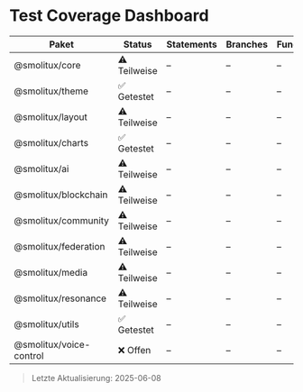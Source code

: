 # Test Coverage Dashboard

| Paket | Status | Statements | Branches | Functions | Lines |
|-------|--------|-----------|----------|-----------|-------|
| @smolitux/core | ⚠️ Teilweise | – | – | – | – |
| @smolitux/theme | ✅ Getestet | – | – | – | – |
| @smolitux/layout | ⚠️ Teilweise | – | – | – | – |
| @smolitux/charts | ✅ Getestet | – | – | – | – |
| @smolitux/ai | ⚠️ Teilweise | – | – | – | – |
| @smolitux/blockchain | ⚠️ Teilweise | – | – | – | – |
| @smolitux/community | ⚠️ Teilweise | – | – | – | – |
| @smolitux/federation | ⚠️ Teilweise | – | – | – | – |
| @smolitux/media | ⚠️ Teilweise | – | – | – | – |
| @smolitux/resonance | ⚠️ Teilweise | – | – | – | – |
| @smolitux/utils | ✅ Getestet | – | – | – | – |
| @smolitux/voice-control | ❌ Offen | – | – | – | – |

> Letzte Aktualisierung: 2025-06-08
